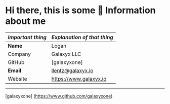 # Hi there, this is some 🔑 Information about me 

| _Important thing_ | _Explanation of that thing_ |
| ----- | ----- |
| **Name** | Logan |
| Company | Galaxyx LLC |
| GitHub | [galaxyxone] |
| **Email** | llentz@galaxyx.io |
| Website | https://www.galaxyx.io |
-----
[galaxyxone] (https://www.github.com/galaxyxone)
